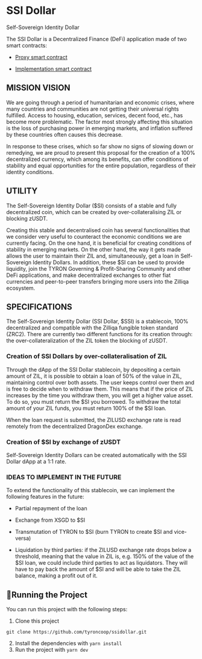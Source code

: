 # SSI Dollar

Self-Sovereign Identity Dollar

The SSI Dollar is a Decentralized Finance (DeFi) application made of two smart contracts:

- [Proxy smart contract](./smartContracts/ssiDollar.tyron.scilla)

- [Implementation smart contract](./smartContracts/ssiDollarImpl.tyron.scilla)

## MISSION VISION

We are going through a period of humanitarian and economic crises, where many countries and communities are not getting their universal rights fulfilled. Access to housing, education, services, decent food, etc., has become more problematic. The factor most strongly affecting this situation is the loss of purchasing power in emerging markets, and inflation suffered by these countries often causes this decrease.

In response to these crises, which so far show no signs of slowing down or remedying, we are proud to present this proposal for the creation of a 100% decentralized currency, which among its benefits, can offer conditions of stability and equal opportunities for the entire population, regardless of their identity conditions.

## UTILITY

The Self-Sovereign Identity Dollar ($SI) consists of a stable and fully decentralized coin, which can be created by over-collateralising ZIL or blocking zUSDT.

Creating this stable and decentralised coin has several functionalities that we consider very useful to counteract the economic conditions we are currently facing. On the one hand, it is beneficial for creating conditions of stability in emerging markets. On the other hand, the way it gets made allows the user to maintain their ZIL and, simultaneously, get a loan in Self-Sovereign Identity Dollars. In addition, these $SI can be used to provide liquidity, join the TYRON Governing & Profit-Sharing Community and other DeFi applications, and make decentralized exchanges to other fiat currencies and peer-to-peer transfers bringing more users into the Zilliqa ecosystem.

## SPECIFICATIONS

The Self-Sovereign Identity Dollar (SSI Dollar, $SSI) is a stablecoin, 100% decentralized and compatible with the Zilliqa fungible token standard (ZRC2).
There are currently two different functions for its creation through:
the over-collateralization of the ZIL token
the blocking of zUSDT.

### Creation of SSI Dollars by over-collateralisation of ZIL

Through the dApp of the SSI Dollar stablecoin, by depositing a certain amount of ZIL, it is possible to obtain a loan of 50% of the value in ZIL, maintaining control over both assets. The user keeps control over them and is free to decide when to withdraw them. This means that if the price of ZIL increases by the time you withdraw them, you will get a higher value asset. To do so, you must return the $SI you borrowed. To withdraw the total amount of your ZIL funds, you must return 100% of the $SI loan.

When the loan request is submitted, the ZILUSD exchange rate is read remotely from the decentralized DragonDex exchange.

### Creation of $SI by exchange of zUSDT

Self-Sovereign Identity Dollars can be created automatically with the SSI Dollar dApp at a 1:1 rate.

### IDEAS TO IMPLEMENT IN THE FUTURE

To extend the functionality of this stablecoin, we can implement the following features in the future:

- Partial repayment of the loan

- Exchange from XSGD to $SI

- Transmutation of TYRON to $SI (burn TYRON to create $SI and vice-versa)

- Liquidation by third parties: if the ZILUSD exchange rate drops below a threshold, meaning that the value in ZIL is, e.g. 150% of the value of the $SI loan, we could include third parties to act as liquidators. They will have to pay back the amount of $SI and will be able to take the ZIL balance, making a profit out of it.

## 🚀Running the Project

You can run this project with the following steps:

1. Clone this project

```
git clone https://github.com/tyroncoop/ssidollar.git
```

2. Install the dependencies with `yarn install`
3. Run the project with `yarn dev`

